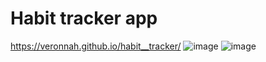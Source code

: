 # Habit tracker app

https://veronnah.github.io/habit__tracker/
![image](https://user-images.githubusercontent.com/60988349/221410815-e14a862c-010f-4e1e-a3e2-a18e9e39c4db.png)
![image](https://user-images.githubusercontent.com/60988349/221410938-a172e3f7-20a8-4cf8-9173-e1bf702fbad6.png)
